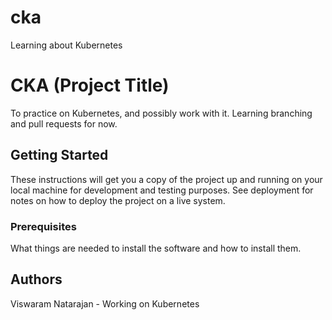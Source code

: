 # cka
Learning about Kubernetes
# CKA (Project Title)

To practice on Kubernetes, and possibly work with it. Learning branching and pull requests for now.  

## Getting Started

These instructions will get you a copy of the project up and running on your local machine
for development and testing purposes. See deployment for notes on how to deploy the project
on a live system.

### Prerequisites

What things are needed to install the software and how to install them. 

## Authors

Viswaram Natarajan - Working on Kubernetes
